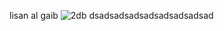 lisan al gaib
![2db](https://github.com/Rob1nHoed/peergroep15-data-driven-logistics/assets/94637866/4df85cb7-be4a-49b4-8355-50d8ef47ec6e)
dsadsadsadsadsadsadsadsad
